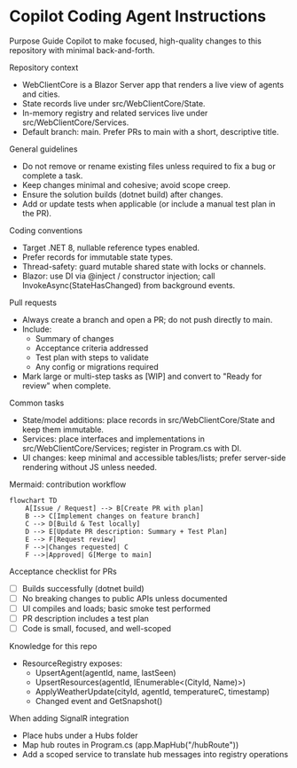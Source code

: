 # Copilot Coding Agent Instructions

Purpose
Guide Copilot to make focused, high-quality changes to this repository with minimal back-and-forth.

Repository context
- WebClientCore is a Blazor Server app that renders a live view of agents and cities.
- State records live under src/WebClientCore/State.
- In-memory registry and related services live under src/WebClientCore/Services.
- Default branch: main. Prefer PRs to main with a short, descriptive title.

General guidelines
- Do not remove or rename existing files unless required to fix a bug or complete a task.
- Keep changes minimal and cohesive; avoid scope creep.
- Ensure the solution builds (dotnet build) after changes.
- Add or update tests when applicable (or include a manual test plan in the PR).

Coding conventions
- Target .NET 8, nullable reference types enabled.
- Prefer records for immutable state types.
- Thread-safety: guard mutable shared state with locks or channels.
- Blazor: use DI via @inject / constructor injection; call InvokeAsync(StateHasChanged) from background events.

Pull requests
- Always create a branch and open a PR; do not push directly to main.
- Include:
  - Summary of changes
  - Acceptance criteria addressed
  - Test plan with steps to validate
  - Any config or migrations required
- Mark large or multi-step tasks as [WIP] and convert to "Ready for review" when complete.

Common tasks
- State/model additions: place records in src/WebClientCore/State and keep them immutable.
- Services: place interfaces and implementations in src/WebClientCore/Services; register in Program.cs with DI.
- UI changes: keep minimal and accessible tables/lists; prefer server-side rendering without JS unless needed.

Mermaid: contribution workflow

```mermaid
flowchart TD
    A[Issue / Request] --> B[Create PR with plan]
    B --> C[Implement changes on feature branch]
    C --> D[Build & Test locally]
    D --> E[Update PR description: Summary + Test Plan]
    E --> F[Request review]
    F -->|Changes requested| C
    F -->|Approved| G[Merge to main]
```

Acceptance checklist for PRs
- [ ] Builds successfully (dotnet build)
- [ ] No breaking changes to public APIs unless documented
- [ ] UI compiles and loads; basic smoke test performed
- [ ] PR description includes a test plan
- [ ] Code is small, focused, and well-scoped

Knowledge for this repo
- ResourceRegistry exposes:
  - UpsertAgent(agentId, name, lastSeen)
  - UpsertResources(agentId, IEnumerable<(CityId, Name)>)
  - ApplyWeatherUpdate(cityId, agentId, temperatureC, timestamp)
  - Changed event and GetSnapshot()

When adding SignalR integration
- Place hubs under a Hubs folder
- Map hub routes in Program.cs (app.MapHub<THub>("/hubRoute"))
- Add a scoped service to translate hub messages into registry operations